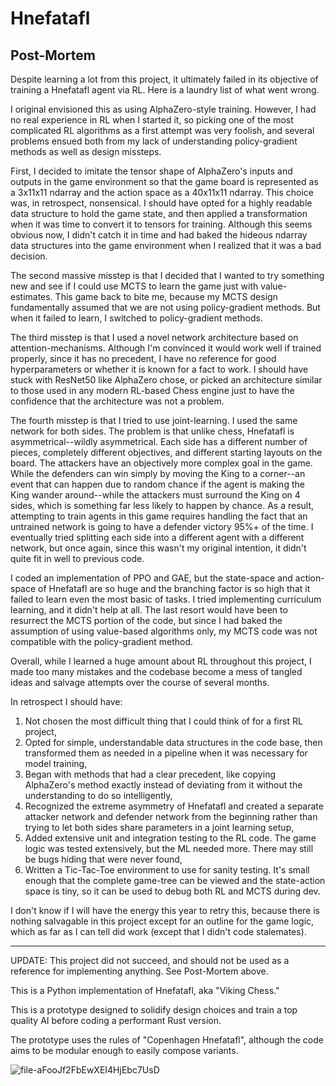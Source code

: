 # Hnefatafl

## Post-Mortem

Despite learning a lot from this project, it ultimately failed in its objective of training a Hnefatafl agent via RL. Here is a laundry list of what went wrong.

I original envisioned this as using AlphaZero-style training. However, I had no real experience in RL when I started it, so picking one of the most complicated RL algorithms as a first attempt was very foolish, and several problems ensued both from my lack of understanding policy-gradient methods as well as design missteps.

First, I decided to imitate the tensor shape of AlphaZero's inputs and outputs in the game environment so that the game board is represented as a 3x11x11 ndarray and the action space as a 40x11x11 ndarray. This choice was, in retrospect, nonsensical. I should have opted for a highly readable data structure to hold the game state, and then applied a transformation when it was time to convert it to tensors for training. Although this seems obvious now, I didn't catch it in time and had baked the hideous ndarray data structures into the game environment when I realized that it was a bad decision.

The second massive misstep is that I decided that I wanted to try something new and see if I could use MCTS to learn the game just with value-estimates. This game back to bite me, because my MCTS design fundamentally assumed that we are not using policy-gradient methods. But when it failed to learn, I switched to policy-gradient methods.

The third misstep is that I used a novel network architecture based on attention-mechanisms. Although I'm convinced it would work well if trained properly, since it has no precedent, I have no reference for good hyperparameters or whether it is known for a fact to work. I should have stuck with ResNet50 like AlphaZero chose, or picked an architecture similar to those used in any modern RL-based Chess engine just to have the confidence that the architecture was not a problem.

The fourth misstep is that I tried to use joint-learning. I used the same network for both sides. The problem is that unlike chess, Hnefatafl is asymmetrical--wildly asymmetrical. Each side has a different number of pieces, completely different objectives, and different starting layouts on the board. The attackers have an objectively more complex goal in the game. While the defenders can win simply by moving the King to a corner--an event that can happen due to random chance if the agent is making the King wander around--while the attackers must surround the King on 4 sides, which is something far less likely to happen by chance. As a result, attempting to train agents in this game requires handling the fact that an untrained network is going to have a defender victory 95%+ of the time. I eventually tried splitting each side into a different agent with a different network, but once again, since this wasn't my original intention, it didn't quite fit in well to previous code.

I coded an implementation of PPO and GAE, but the state-space and action-space of Hnefatafl are so huge and the branching factor is so high that it failed to learn even the most basic of tasks. I tried implementing curriculum learning, and it didn't help at all. The last resort would have been to resurrect the MCTS portion of the code, but since I had baked the assumption of using value-based algorithms only, my MCTS code was not compatible with the policy-gradient method.

Overall, while I learned a huge amount about RL throughout this project, I made too many mistakes and the codebase become a mess of tangled ideas and salvage attempts over the course of several months.

In retrospect I should have:
1) Not chosen the most difficult thing that I could think of for a first RL project,
2) Opted for simple, understandable data structures in the code base, then transformed them as needed in a pipeline when it was necessary for model training,
3) Began with methods that had a clear precedent, like copying AlphaZero's method exactly instead of deviating from it without the understanding to do so intelligently,
4) Recognized the extreme asymmetry of Hnefatafl and created a separate attacker network and defender network from the beginning rather than trying to let both sides share parameters in a joint learning setup,
5) Added extensive unit and integration testing to the RL code. The game logic was tested extensively, but the ML needed more. There may still be bugs hiding that were never found,
6) Written a Tic-Tac-Toe environment to use for sanity testing. It's small enough that the complete game-tree can be viewed and the state-action space is tiny, so it can be used to debug both RL and MCTS during dev.

I don't know if I will have the energy this year to retry this, because there is nothing salvagable in this project except for an outline for the game logic, which as far as I can tell did work (except that I didn't code stalemates).




---------------------------------------------------------------------------------------------------------------------
UPDATE: This project did not succeed, and should not be used as a reference for implementing anything. See Post-Mortem above.

This is a Python implementation of Hnefatafl, aka "Viking Chess."

This is a prototype designed to solidify design choices and train a top quality AI before coding a performant Rust version.

The prototype uses the rules of "Copenhagen Hnefatafl", although the code aims to be modular enough to easily compose variants.

![file-aFooJf2FbEwXEI4HjEbc7UsD](https://github.com/A-J-V/Hnefatafl/assets/72227828/ad82e6ec-d991-456d-a110-d31b98fa20e8)
